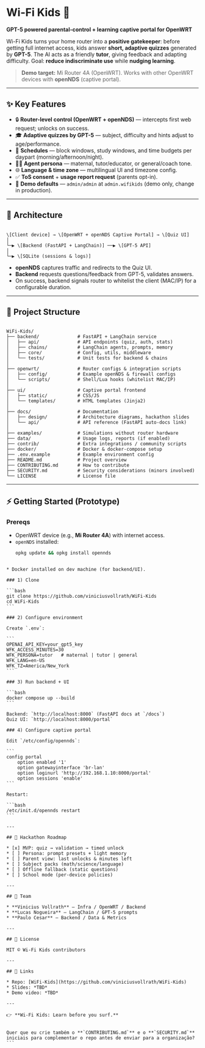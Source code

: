 # Wi-Fi Kids 🚀  
**GPT-5 powered parental-control + learning captive portal for OpenWRT**

Wi-Fi Kids turns your home router into a **positive gatekeeper**: before getting full internet access, kids answer **short, adaptive quizzes** generated by **GPT-5**. The AI acts as a friendly **tutor**, giving feedback and adapting difficulty. Goal: **reduce indiscriminate use** while **nudging learning**.

> **Demo target:** Mi Router 4A (OpenWRT). Works with other OpenWRT devices with **openNDS** (captive portal).  

---

## ✨ Key Features
- 🔒 **Router-level control (OpenWRT + openNDS)** — intercepts first web request; unlocks on success.  
- 🎓 **Adaptive quizzes by GPT-5** — subject, difficulty and hints adjust to age/performance.  
- 🧭 **Schedules** — block windows, study windows, and time budgets per daypart (morning/afternoon/night).  
- 👩‍🏫 **Agent persona** — maternal, tutor/educator, or general/coach tone.  
- 🌐 **Language & time zone** — multilingual UI and timezone config.  
- ✅ **ToS consent** + **usage report request** (parents opt-in).  
- 🧪 **Demo defaults** — `admin/admin` at `admin.wifikids` (demo only, change in production).  

---

## 🧩 Architecture
```

\[Client device] → \[OpenWRT + openNDS Captive Portal] → \[Quiz UI]
│
└─▶ \[Backend (FastAPI + LangChain)] ──▶ \[GPT-5 API]
│
└─▶ \[SQLite (sessions & logs)]

```
- **openNDS** captures traffic and redirects to the Quiz UI.  
- **Backend** requests questions/feedback from GPT-5, validates answers.  
- On success, backend signals router to whitelist the client (MAC/IP) for a configurable duration.  

---

## 📂 Project Structure
```

WiFi-Kids/
├── backend/              # FastAPI + LangChain service
│   ├── api/              # API endpoints (quiz, auth, stats)
│   ├── chains/           # LangChain agents, prompts, memory
│   ├── core/             # Config, utils, middleware
│   └── tests/            # Unit tests for backend & chains
│
├── openwrt/              # Router configs & integration scripts
│   ├── config/           # Example openNDS & firewall configs
│   └── scripts/          # Shell/Lua hooks (whitelist MAC/IP)
│
├── ui/                   # Captive portal frontend
│   ├── static/           # CSS/JS
│   └── templates/        # HTML templates (Jinja2)
│
├── docs/                 # Documentation
│   ├── design/           # Architecture diagrams, hackathon slides
│   └── api/              # API reference (FastAPI auto-docs link)
│
├── examples/             # Simulations without router hardware
├── data/                 # Usage logs, reports (if enabled)
├── contrib/              # Extra integrations / community scripts
├── docker/               # Docker & docker-compose setup
├── .env.example          # Example environment config
├── README.md             # Project overview
├── CONTRIBUTING.md       # How to contribute
├── SECURITY.md           # Security considerations (minors involved)
└── LICENSE               # License file

````

---

## ⚡ Getting Started (Prototype)

### Prereqs
- OpenWRT device (e.g., **Mi Router 4A**) with internet access.  
- `openNDS` installed:  
  ```bash
  opkg update && opkg install opennds
````

* Docker installed on dev machine (for backend/UI).

### 1) Clone

```bash
git clone https://github.com/viniciusvollrath/WiFi-Kids
cd WiFi-Kids
```

### 2) Configure environment

Create `.env`:

```
OPENAI_API_KEY=your_gpt5_key
WFK_ACCESS_MINUTES=30
WFK_PERSONA=tutor   # maternal | tutor | general
WFK_LANG=en-US
WFK_TZ=America/New_York
```

### 3) Run backend + UI

```bash
docker compose up --build
```

Backend: `http://localhost:8000` (FastAPI docs at `/docs`)
Quiz UI: `http://localhost:8000/portal`

### 4) Configure captive portal

Edit `/etc/config/opennds`:

```
config portal
    option enabled '1'
    option gatewayinterface 'br-lan'
    option loginurl 'http://192.168.1.10:8000/portal'
    option sessions 'enable'
```

Restart:

```bash
/etc/init.d/opennds restart
```

---

## 🎯 Hackathon Roadmap

* [x] MVP: quiz → validation → timed unlock
* [ ] Persona: prompt presets + light memory
* [ ] Parent view: last unlocks & minutes left
* [ ] Subject packs (math/science/language)
* [ ] Offline fallback (static questions)
* [ ] School mode (per-device policies)

---

## 👥 Team

* **Vinicius Vollrath** — Infra / OpenWRT / Backend
* **Lucas Nogueira** — LangChain / GPT-5 prompts
* **Paulo Cesar** — Backend / Data & Metrics

---

## 📜 License

MIT © Wi-Fi Kids contributors

---

## 🔗 Links

* Repo: [WiFi-Kids](https://github.com/viniciusvollrath/WiFi-Kids)
* Slides: *TBD*
* Demo video: *TBD*

---

👉 **Wi-Fi Kids: Learn before you surf.**


Quer que eu crie também o **`CONTRIBUTING.md`** e o **`SECURITY.md`** iniciais para complementar o repo antes de enviar para a organização?
```
